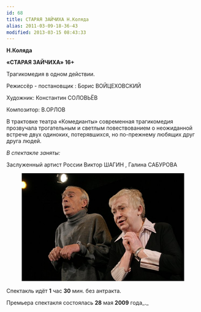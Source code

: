 ```yaml
---
id: 68
title: СТАРАЯ ЗАЙЧИХА Н.Коляда
alias: 2011-03-09-18-36-43
modified: 2013-03-15 08:43:33
---
```


**Н.Коляда**

**«СТАРАЯ ЗАЙЧИХА» 16+**

Трагикомедия в одном действии.

Режиссёр - постановщик : Борис ВОЙЦЕХОВСКИЙ

Художник: Константин СОЛОВЬЁВ

Композитор: В.ОРЛОВ

В трактовке театра «Комедианты» современная трагикомедия прозвучала трогательным и светлым повествованием о неожиданной встрече двух одиноких, потерявшихся, но по-прежнему любящих друг друга людей.

_В спектакле заняты:_

Заслуженный артист России Виктор ШАГИН , Галина САБУРОВА

<figure><img src="./images/stories/zaichiha.jpg" /></figure>

Спектакль идёт **1** час **30** мин. без антракта.

Премьера спектакля состоялась **28** мая **2009** года_._


